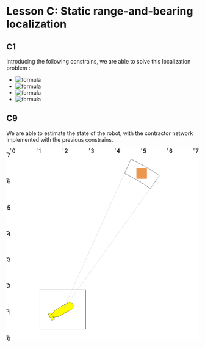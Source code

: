 # Lesson C: Static range-and-bearing localization

## C1

Introducing the following constrains, we are able to solve this localization problem :
* ![formula](https://render.githubusercontent.com/render/math?math=[d]=y_1.\begin{Bmatrix}cos(\theta)\\%20\%20sin(\theta)\end{Bmatrix})
* ![formula](https://render.githubusercontent.com/render/math?math=d_1=m_1-x_1)
* ![formula](https://render.githubusercontent.com/render/math?math=d_2=m_2-x_2)
* ![formula](https://render.githubusercontent.com/render/math?math=\theta=x_3+y_2)

## C9

We are able to estimate the state of the robot, with the contractor network implemented with the previous constrains.

![](./images/static_localisation.png)
